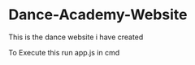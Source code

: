 # Dance-Academy-Website
This is the dance website i have created


To Execute this run app.js in cmd
